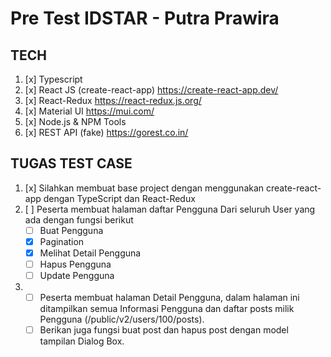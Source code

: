 # Pre Test IDSTAR - Putra Prawira


## TECH
1. [x] Typescript
2. [x] React JS (create-react-app) https://create-react-app.dev/
3. [x] React-Redux https://react-redux.js.org/
4. [x] Material UI https://mui.com/
5. [x] Node.js & NPM Tools
6. [x] REST API (fake) https://gorest.co.in/

## TUGAS TEST CASE
1. [x] Silahkan membuat base project dengan menggunakan create-react-app dengan TypeScript dan React-Redux
2. [ ] Peserta membuat halaman daftar Pengguna Dari seluruh User yang ada dengan fungsi berikut
    - [ ] Buat Pengguna
    - [x] Pagination
    - [x] Melihat Detail Pengguna
    - [ ] Hapus Pengguna
    - [ ] Update Pengguna

3.  - [ ] Peserta membuat halaman Detail Pengguna, dalam halaman ini ditampilkan semua Informasi Pengguna dan daftar posts milik Pengguna (/public/v2/users/100/posts). 
    - [ ] Berikan juga fungsi buat post dan hapus post dengan model tampilan Dialog Box.